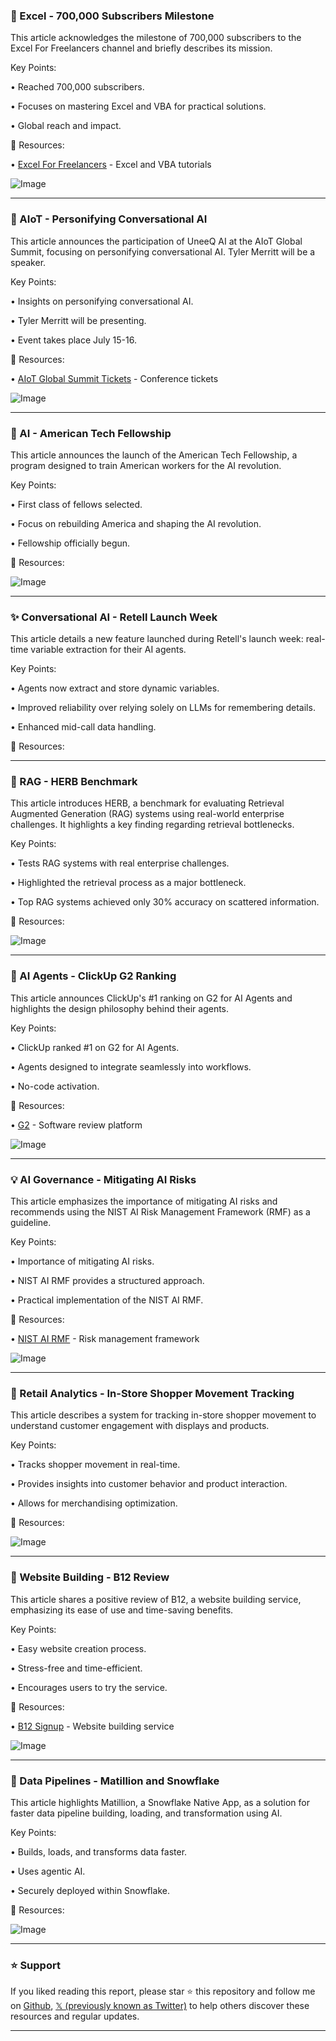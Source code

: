 ### 🎉  Excel - 700,000 Subscribers Milestone

This article acknowledges the milestone of 700,000 subscribers to the Excel For Freelancers channel and briefly describes its mission.

Key Points:

• Reached 700,000 subscribers.


• Focuses on mastering Excel and VBA for practical solutions.


• Global reach and impact.


🔗 Resources:

• [Excel For Freelancers](https://x.com/Excel4Freelance) - Excel and VBA tutorials

![Image](https://pbs.twimg.com/media/GuyO7bpX0AEb5jb?format=jpg&name=small)


---
### 🚀 AIoT - Personifying Conversational AI

This article announces the participation of UneeQ AI at the AIoT Global Summit, focusing on personifying conversational AI.  Tyler Merritt will be a speaker.

Key Points:

• Insights on personifying conversational AI.


•  Tyler Merritt will be presenting.


• Event takes place July 15-16.


🔗 Resources:

• [AIoT Global Summit Tickets](https://techtalk.org.nz/summit) - Conference tickets


![Image](https://pbs.twimg.com/media/GuyO940X0AILoCX?format=jpg&name=small)


---
### 🤖 AI - American Tech Fellowship

This article announces the launch of the American Tech Fellowship, a program designed to train American workers for the AI revolution.

Key Points:

• First class of fellows selected.


• Focus on rebuilding America and shaping the AI revolution.


• Fellowship officially begun.


🔗 Resources:

![Image](https://pbs.twimg.com/media/GuyHwcQWsAAgEqI?format=jpg&name=small)


---
### ✨ Conversational AI - Retell Launch Week

This article details a new feature launched during Retell's launch week: real-time variable extraction for their AI agents.

Key Points:

• Agents now extract and store dynamic variables.


• Improved reliability over relying solely on LLMs for remembering details.


• Enhanced mid-call data handling.


🔗 Resources:


---
### 🤖 RAG - HERB Benchmark

This article introduces HERB, a benchmark for evaluating Retrieval Augmented Generation (RAG) systems using real-world enterprise challenges.  It highlights a key finding regarding retrieval bottlenecks.

Key Points:

•  Tests RAG systems with real enterprise challenges.


• Highlighted the retrieval process as a major bottleneck.


• Top RAG systems achieved only 30% accuracy on scattered information.


🔗 Resources:

![Image](https://pbs.twimg.com/media/GuxcHRNW4AAWDm2?format=jpg&name=small)


---
### 🚀 AI Agents - ClickUp G2 Ranking

This article announces ClickUp's #1 ranking on G2 for AI Agents and highlights the design philosophy behind their agents.

Key Points:

• ClickUp ranked #1 on G2 for AI Agents.


• Agents designed to integrate seamlessly into workflows.


• No-code activation.


🔗 Resources:

• [G2](https://x.com/G2dotcom) - Software review platform


![Image](https://pbs.twimg.com/media/Gut7dvgWEAAlA3X?format=jpg&name=small)


---
### 💡 AI Governance - Mitigating AI Risks

This article emphasizes the importance of mitigating AI risks and recommends using the NIST AI Risk Management Framework (RMF) as a guideline.

Key Points:

•  Importance of mitigating AI risks.


• NIST AI RMF provides a structured approach.


• Practical implementation of the NIST AI RMF.


🔗 Resources:

• [NIST AI RMF](https://ow.ly/G6vV50WiH6a) - Risk management framework


![Image](https://pbs.twimg.com/media/Gut7R4rWgAA1niR?format=png&name=small)


---
### 🤖 Retail Analytics - In-Store Shopper Movement Tracking

This article describes a system for tracking in-store shopper movement to understand customer engagement with displays and products.

Key Points:

• Tracks shopper movement in real-time.


• Provides insights into customer behavior and product interaction.


• Allows for merchandising optimization.


🔗 Resources:

![Image](https://pbs.twimg.com/media/Gut4RiKWQAAGLn3?format=jpg&name=small)


---
### 🚀 Website Building - B12 Review

This article shares a positive review of B12, a website building service, emphasizing its ease of use and time-saving benefits.

Key Points:

• Easy website creation process.


• Stress-free and time-efficient.


• Encourages users to try the service.


🔗 Resources:

• [B12 Signup](https://b12.io/signup/) - Website building service


![Image](https://pbs.twimg.com/media/GutMJ6TWgAA_j9P?format=png&name=small)


---
### 🚀 Data Pipelines - Matillion and Snowflake

This article highlights Matillion, a Snowflake Native App, as a solution for faster data pipeline building, loading, and transformation using AI.

Key Points:

• Builds, loads, and transforms data faster.


• Uses agentic AI.


• Securely deployed within Snowflake.


🔗 Resources:

![Image](https://pbs.twimg.com/media/GutMmfGWcAAhmnb.jpg)


---

### ⭐️ Support

If you liked reading this report, please star ⭐️ this repository and follow me on [Github](https://github.com/Drix10), [𝕏 (previously known as Twitter)](https://x.com/DRIX_10_) to help others discover these resources and regular updates.

---